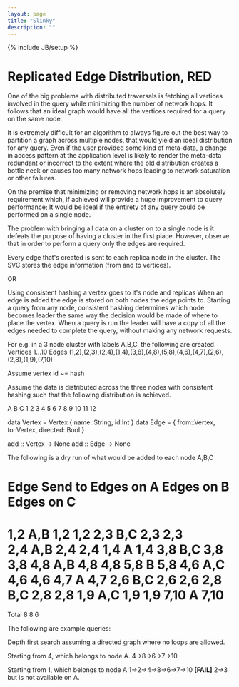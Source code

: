```yaml
---
layout: page
title: "Slinky"
description: ""
---
```

{% include JB/setup %}

# Replicated Edge Distribution, RED

One of the big problems with distributed traversals is fetching all vertices involved in the query while minimizing the number of network hops. It follows that an ideal graph would have all the vertices required for a query on the same node. 

It is extremely difficult for an algorithm to always figure out the best way to partition a graph across multiple nodes, that would yield an ideal distribution for any query. Even if the user provided some kind of meta-data, a change in access pattern at the application level is likely to render the meta-data redundant or incorrect to the extent where the old distribution creates a bottle neck or causes too many network hops leading to network saturation or other failures.

On the premise that minimizing or removing network hops is an absolutely requirement which, if achieved will provide a huge improvement to query performance; It would be ideal if the entirety of any query could be performed on a single node. 

The problem with bringing all data on a cluster on to a single node is it defeats the purpose of having a cluster in the first place. However, observe that in order to perform a query only the edges are required.

Every edge that's created is sent to each replica node in the cluster.
The SVC stores the edge information (from and to vertices).

OR

Using consistent hashing a vertex goes to it's node and replicas
When an edge is added the edge is stored on both nodes the edge points to.
Starting a query from any node, consistent hashing determines which node becomes leader the same way the decision would be made of where to place the vertex.
When a query is run the leader will have a copy of all the edges needed to complete the query, without making any network requests.

For e.g. in a 3 node cluster with labels A,B,C, the following are created.
Vertices 1...10 
Edges (1,2),(2,3),(2,4),(1,4),(3,8),(4,8),(5,8),(4,6),(4,7),(2,6),(2,8),(1,9),(7,10) 

Assume vertex id ~= hash

Assume the data is distributed across the three nodes with consistent hashing such that the following distribution is achieved.

A 	B 	C
1	2	3
4	5	6
7	8	9
10	11	12

data Vertex = Vertex { name::String, id:Int }
data Edge = { from::Vertex, to::Vertex, directed::Bool }

add :: Vertex -> None
add :: Edge -> None


The following is a dry run of what would be added to each node A,B,C

Edge 	Send to 	Edges on A 				Edges on B 			Edges on C
===========================================================================
1,2		A,B 		1,2						1,2
2,3		B,C 								2,3					2,3				
2,4		A,B 		2,4						2,4
1,4		A 			1,4
3,8		B,C 								3,8					3,8
4,8		A,B 		4,8						4,8
5,8 	B 									5,8
4,6 	A,C 		4,6											4,6
4,7 	A 			4,7
2,6 	B,C 								2,6 				2,6
2,8 	B,C 								2,8					2,8
1,9 	A,C 		1,9 										1,9
7,10 	A 			7,10
===========================================================================
Total				8						8					6




The following are example queries:

Depth first search assuming a directed graph where no loops are allowed.

Starting from 4, which belongs to node A.
4->8->6->7->10

Starting from 1, which belongs to node A
1->2->4->8->6->7->10 __[FAIL]__ 2->3 but is not available on A.
